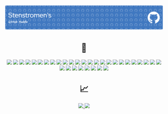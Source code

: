 ![Header](./github-header-image.png)
<div align="center">
  <h1>👾</h1>
  <img align="center" src="https://img.shields.io/badge/html5-%23E34F26.svg?style=for-the-badge&logo=html5&logoColor=white" />
  <img align="center" src="https://img.shields.io/badge/css3-%231572B6.svg?style=for-the-badge&logo=css3&logoColor=white" />
  <img align="center" src="https://img.shields.io/badge/javascript-%23323330.svg?style=for-the-badge&logo=javascript&logoColor=%23F7DF1E" />
  <img align="center" src="https://img.shields.io/badge/typescript-%23007ACC.svg?style=for-the-badge&logo=typescript&logoColor=white" />
  <img align="center" src="https://img.shields.io/badge/Socket.io-black?style=for-the-badge&logo=socket.io&badgeColor=010101" />
  <img align="center" src="https://img.shields.io/badge/node.js-6DA55F?style=for-the-badge&logo=node.js&logoColor=white" />
  <img align="center" src="https://img.shields.io/badge/MariaDB-003545?style=for-the-badge&logo=mariadb&logoColor=white" />
  <img align="center" src="https://img.shields.io/badge/WordPress-%23117AC9.svg?style=for-the-badge&logo=WordPress&logoColor=white" />
  <img align="center" src="https://img.shields.io/badge/bootstrap-%23563D7C.svg?style=for-the-badge&logo=bootstrap&logoColor=white" />
  <img align="center" src="https://img.shields.io/badge/react-%2320232a.svg?style=for-the-badge&logo=react&logoColor=%2361DAFB" />
  <img align="center" src="https://img.shields.io/badge/nginx-%23009639.svg?style=for-the-badge&logo=nginx&logoColor=white" />
  <img align="center" src="https://img.shields.io/badge/kubernetes-%23326ce5.svg?style=for-the-badge&logo=kubernetes&logoColor=white" />
  <img align="center" src="https://img.shields.io/badge/go-%2300ADD8.svg?style=for-the-badge&logo=go&logoColor=white" />
  <img align="center" src="https://img.shields.io/badge/rust-%23000000.svg?style=for-the-badge&logo=rust&logoColor=white" /> 
  <img align="center" src="https://img.shields.io/badge/python-3670A0?style=for-the-badge&logo=python&logoColor=ffdd54" />
  <img align="center" src="https://img.shields.io/badge/TensorFlow-%23FF6F00.svg?style=for-the-badge&logo=TensorFlow&logoColor=white" />
  <img align="center" src="https://img.shields.io/badge/Alpine_Linux-%230D597F.svg?style=for-the-badge&logo=alpine-linux&logoColor=white" />
  <img align="center" src="https://img.shields.io/badge/docker-%230db7ed.svg?style=for-the-badge&logo=docker&logoColor=white" />
  <img align="center" src="https://img.shields.io/badge/react_native-%2320232a.svg?style=for-the-badge&logo=react&logoColor=%2361DAFB" />
  <img align="center" src="https://img.shields.io/badge/Ubuntu-E95420?style=for-the-badge&logo=ubuntu&logoColor=white" />
  <img align="center" src="https://img.shields.io/badge/Linux-FCC624?style=for-the-badge&logo=linux&logoColor=black" />
  <img align="center" src="https://img.shields.io/badge/linode-00A95C?style=for-the-badge&logo=linode&logoColor=white" />
  <img align="center" src="https://img.shields.io/badge/Cloudflare-F38020?style=for-the-badge&logo=Cloudflare&logoColor=white" />
  <img align="center" src="https://img.shields.io/badge/github%20actions-%232671E5.svg?style=for-the-badge&logo=githubactions&logoColor=white" />
  <img align="center" src="https://img.shields.io/badge/github-%23121011.svg?style=for-the-badge&logo=github&logoColor=white" />
  <img align="center" src="https://img.shields.io/badge/git-%23F05033.svg?style=for-the-badge&logo=git&logoColor=white" />
  <img align="center" src="https://img.shields.io/badge/markdown-%23000000.svg?style=for-the-badge&logo=markdown&logoColor=white" />
  <img align="center" src="https://img.shields.io/badge/-jest-%23C21325?style=for-the-badge&logo=jest&logoColor=white" />
  <img align="center" src="https://img.shields.io/badge/ESLint-4B3263?style=for-the-badge&logo=eslint&logoColor=white" />
  <img align="center" src="https://img.shields.io/badge/Visual%20Studio%20Code-0078d7.svg?style=for-the-badge&logo=visual-studio-code&logoColor=white" />
  <img align="center" src="https://img.shields.io/badge/VIM-%2311AB00.svg?style=for-the-badge&logo=vim&logoColor=white" />
  <img align="center" src="https://img.shields.io/badge/mac%20os-000000?style=for-the-badge&logo=macos&logoColor=F0F0F0" />
  <img align="center" src="https://img.shields.io/badge/Apple-%23000000.svg?style=for-the-badge&logo=apple&logoColor=white" />
</div>

<div align="center">
  <h1>📈</h1>
<!--<a href="https://github.com/anuraghazra/github-readme-stats#gh-dark-mode-only">
  <img src="https://github-readme-stats.vercel.app/api?username=stenstromen&show_icons=true&theme=dark#gh-dark-mode-only" />
</a>-->
<a href="https://github.com/anuraghazra/github-readme-stats">
  <img src="https://github-readme-stats.vercel.app/api/top-langs/?username=stenstromen&theme=dark&layout=compact&langs_count=10#gh-dark-mode-only" />
</a>
<a href="https://git.io/streak-stats">
  <img src="https://github-readme-streak-stats.herokuapp.com?user=stenstromen&theme=dark" />
</a>
</div>

<!--
**Stenstromen/stenstromen** is a ✨ _special_ ✨ repository because its `README.md` (this file) appears on your GitHub profile.

Here are some ideas to get you started:

- 🔭 I’m currently working on ...
- 🌱 I’m currently learning ...
- 👯 I’m looking to collaborate on ...
- 🤔 I’m looking for help with ...
- 💬 Ask me about ...
- 📫 How to reach me: ...
- 😄 Pronouns: ...
- ⚡ Fun fact: ...
-->
